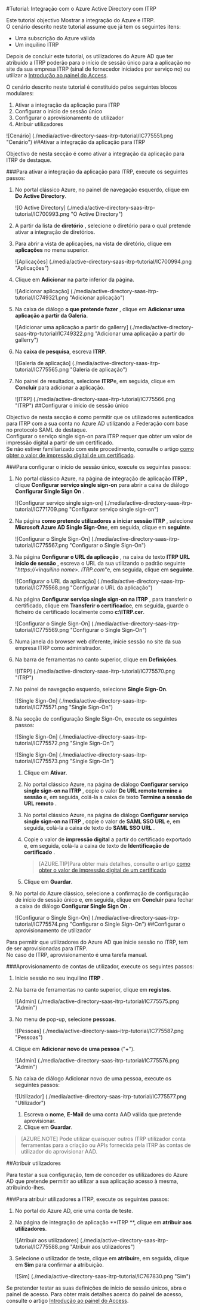 <properties
    pageTitle="Tutorial: Integração com o Azure Active Directory com ITRP | Microsoft Azure" 
    description="Saiba como utilizar ITRP com o Azure Active Directory para permitir o início de sessão único, aprovisionamento automatizado e mais!" 
    services="active-directory" 
    authors="jeevansd"  
    documentationCenter="na" 
    manager="femila"/>
<tags 
    ms.service="active-directory" 
    ms.devlang="na" 
    ms.topic="article" 
    ms.tgt_pltfrm="na" 
    ms.workload="identity" 
    ms.date="09/07/2016" 
    ms.author="jeedes" />

#<a name="tutorial-azure-active-directory-integration-with-itrp"></a>Tutorial: Integração com o Azure Active Directory com ITRP
  
Este tutorial objectivo Mostrar a integração do Azure e ITRP.  
O cenário descrito neste tutorial assume que já tem os seguintes itens:

-   Uma subscrição do Azure válida
-   Um inquilino ITRP
  
Depois de concluir este tutorial, os utilizadores do Azure AD que ter atribuído a ITRP poderão para o início de sessão único para a aplicação no site da sua empresa ITRP (sinal de fornecedor iniciados por serviço no) ou utilizar a [Introdução ao painel do Access](active-directory-saas-access-panel-introduction.md).
  
O cenário descrito neste tutorial é constituído pelos seguintes blocos modulares:

1.  Ativar a integração da aplicação para ITRP
2.  Configurar o início de sessão único
3.  Configurar o aprovisionamento de utilizador
4.  Atribuir utilizadores

![Cenário] (./media/active-directory-saas-itrp-tutorial/IC775551.png "Cenário")
##<a name="enabling-the-application-integration-for-itrp"></a>Ativar a integração da aplicação para ITRP
  
Objectivo de nesta secção é como ativar a integração da aplicação para ITRP de destaque.

###<a name="to-enable-the-application-integration-for-itrp-perform-the-following-steps"></a>Para ativar a integração da aplicação para ITRP, execute os seguintes passos:

1.  No portal clássico Azure, no painel de navegação esquerdo, clique em **Do Active Directory**.

    ![O Active Directory] (./media/active-directory-saas-itrp-tutorial/IC700993.png "O Active Directory")

2.  A partir da lista de **diretório** , selecione o diretório para o qual pretende ativar a integração de diretórios.

3.  Para abrir a vista de aplicações, na vista de diretório, clique em **aplicações** no menu superior.

    ![Aplicações] (./media/active-directory-saas-itrp-tutorial/IC700994.png "Aplicações")

4.  Clique em **Adicionar** na parte inferior da página.

    ![Adicionar aplicação] (./media/active-directory-saas-itrp-tutorial/IC749321.png "Adicionar aplicação")

5.  Na caixa de diálogo **o que pretende fazer** , clique em **Adicionar uma aplicação a partir da Galeria**.

    ![Adicionar uma aplicação a partir do gallerry] (./media/active-directory-saas-itrp-tutorial/IC749322.png "Adicionar uma aplicação a partir do gallerry")

6.  Na **caixa de pesquisa**, escreva **ITRP**.

    ![Galeria de aplicação] (./media/active-directory-saas-itrp-tutorial/IC775565.png "Galeria de aplicação")

7.  No painel de resultados, selecione **ITRP**e, em seguida, clique em **Concluir** para adicionar a aplicação.

    ![ITRP] (./media/active-directory-saas-itrp-tutorial/IC775566.png "ITRP")
##<a name="configuring-single-sign-on"></a>Configurar o início de sessão único
  
Objectivo de nesta secção é como permitir que os utilizadores autenticados para ITRP com a sua conta no Azure AD utilizando a Federação com base no protocolo SAML de destaque.  
Configurar o serviço single sign-on para ITRP requer que obter um valor de impressão digital a partir de um certificado.  
Se não estiver familiarizado com este procedimento, consulte o artigo [como obter o valor de impressão digital de um certificado](http://youtu.be/YKQF266SAxI).

###<a name="to-configure-single-sign-on-perform-the-following-steps"></a>Para configurar o início de sessão único, execute os seguintes passos:

1.  No portal clássico Azure, na página de integração de aplicação **ITRP** , clique **Configurar serviço single sign-on** para abrir a caixa de diálogo **Configurar Single Sign On** .

    ![Configurar serviço single sign-on] (./media/active-directory-saas-itrp-tutorial/IC771709.png "Configurar serviço single sign-on")

2.  Na página **como pretende utilizadores a iniciar sessão ITRP** , selecione **Microsoft Azure AD Single Sign-On**e, em seguida, clique em **seguinte**.

    ![Configurar o Single Sign-On] (./media/active-directory-saas-itrp-tutorial/IC775567.png "Configurar o Single Sign-On")

3.  Na página **Configurar o URL da aplicação** , na caixa de texto **ITRP URL início de sessão** , escreva o URL da sua utilizando o padrão seguinte "*https://\<inquilino nome\>. ITRP.com*"e, em seguida, clique em **seguinte**.

    ![Configurar o URL da aplicação] (./media/active-directory-saas-itrp-tutorial/IC775568.png "Configurar o URL da aplicação")

4.  Na página **Configurar serviço single sign-on na ITRP** , para transferir o certificado, clique em **Transferir o certificado**e, em seguida, guarde o ficheiro de certificado localmente como **c:\\ITRP.cer**.

    ![Configurar o Single Sign-On] (./media/active-directory-saas-itrp-tutorial/IC775569.png "Configurar o Single Sign-On")

5.  Numa janela do browser web diferente, inicie sessão no site da sua empresa ITRP como administrador.

6.  Na barra de ferramentas no canto superior, clique em **Definições**.

    ![ITRP] (./media/active-directory-saas-itrp-tutorial/IC775570.png "ITRP")

7.  No painel de navegação esquerdo, selecione **Single Sign-On**.

    ![Single Sign-On] (./media/active-directory-saas-itrp-tutorial/IC775571.png "Single Sign-On")

8.  Na secção de configuração Single Sign-On, execute os seguintes passos:

    ![Single Sign-On] (./media/active-directory-saas-itrp-tutorial/IC775572.png "Single Sign-On")

    ![Single Sign-On] (./media/active-directory-saas-itrp-tutorial/IC775573.png "Single Sign-On")

    1.  Clique em **Ativar**.
    2.  No portal clássico Azure, na página de diálogo **Configurar serviço single sign-on na ITRP** , copie o valor **De URL remoto termine a sessão** e, em seguida, colá-la a caixa de texto **Termine a sessão de URL remoto** .
    3.  No portal clássico Azure, na página de diálogo **Configurar serviço single sign-on na ITRP** , copie o valor de **SAML SSO URL** e, em seguida, colá-la a caixa de texto do **SAML SSO URL** .
    4.  Copie o valor de **impressão digital** a partir do certificado exportado e, em seguida, colá-la a caixa de texto de **Identificação de certificado** .
        
        >[AZURE.TIP]Para obter mais detalhes, consulte o artigo [como obter o valor de impressão digital de um certificado](http://youtu.be/YKQF266SAxI)

    5.  Clique em **Guardar**.

9.  No portal do Azure clássico, selecione a confirmação de configuração de início de sessão único e, em seguida, clique em **Concluir** para fechar a caixa de diálogo **Configurar Single Sign On** .

    ![Configurar o Single Sign-On] (./media/active-directory-saas-itrp-tutorial/IC775574.png "Configurar o Single Sign-On")
##<a name="configuring-user-provisioning"></a>Configurar o aprovisionamento de utilizador
  
Para permitir que utilizadores do Azure AD que inicie sessão no ITRP, tem de ser aprovisionadas para ITRP.  
No caso de ITRP, aprovisionamento é uma tarefa manual.

###<a name="to-provision-a-user-accounts-perform-the-following-steps"></a>Aprovisionamento de contas de utilizador, execute os seguintes passos:

1.  Inicie sessão no seu inquilino **ITRP** .

2.  Na barra de ferramentas no canto superior, clique em **registos**.

    ![Admin] (./media/active-directory-saas-itrp-tutorial/IC775575.png "Admin")

3.  No menu de pop-up, selecione **pessoas**.

    ![Pessoas] (./media/active-directory-saas-itrp-tutorial/IC775587.png "Pessoas")

4.  Clique em **Adicionar novo de uma pessoa** ("+").

    ![Admin] (./media/active-directory-saas-itrp-tutorial/IC775576.png "Admin")

5.  Na caixa de diálogo Adicionar novo de uma pessoa, execute os seguintes passos:

    ![Utilizador] (./media/active-directory-saas-itrp-tutorial/IC775577.png "Utilizador")

    1.  Escreva o **nome**, **E-Mail** de uma conta AAD válida que pretende aprovisionar.
    2.  Clique em **Guardar**.

>[AZURE.NOTE] Pode utilizar quaisquer outros ITRP utilizador conta ferramentas para a criação ou APIs fornecida pela ITRP às contas de utilizador do aprovisionar AAD.

##<a name="assigning-users"></a>Atribuir utilizadores
  
Para testar a sua configuração, tem de conceder os utilizadores do Azure AD que pretende permitir ao utilizar a sua aplicação acesso à mesma, atribuindo-lhes.

###<a name="to-assign-users-to-itrp-perform-the-following-steps"></a>Para atribuir utilizadores a ITRP, execute os seguintes passos:

1.  No portal do Azure AD, crie uma conta de teste.

2.  Na página de integração de aplicação **ITRP **, clique em **atribuir aos utilizadores**.

    ![Atribuir aos utilizadores] (./media/active-directory-saas-itrp-tutorial/IC775588.png "Atribuir aos utilizadores")

3.  Selecione o utilizador de teste, clique em **atribuir**e, em seguida, clique em **Sim** para confirmar a atribuição.

    ![Sim] (./media/active-directory-saas-itrp-tutorial/IC767830.png "Sim")
  
Se pretender testar as suas definições de início de sessão únicos, abra o painel de acesso. Para obter mais detalhes acerca do painel de acesso, consulte o artigo [Introdução ao painel do Access](active-directory-saas-access-panel-introduction.md).